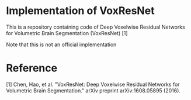 # Implementation of VoxResNet

This is a repository containing code of Deep Voxelwise Residual Networks for Volumetric Brain Segmentation (VoxResNet) [1]

Note that this is not an official implementation


# Reference

[1] Chen, Hao, et al. "VoxResNet: Deep Voxelwise Residual Networks for Volumetric Brain Segmentation." arXiv preprint arXiv:1608.05895 (2016).
